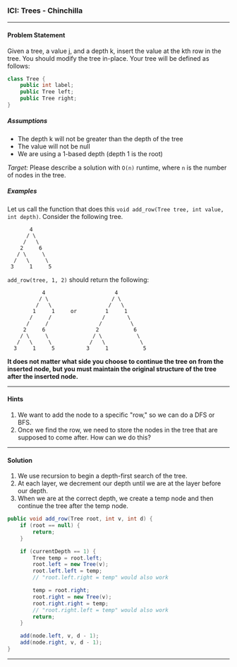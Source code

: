 ### ICI: Trees - Chinchilla
___
#### Problem Statement
Given a tree, a value j, and a depth k, insert the value at the kth row in the tree. You should modify the tree in-place. Your tree will be defined as follows:

```java
class Tree {
    public int label;
    public Tree left;
    public Tree right;
}
```

##### Assumptions
- The depth k will not be greater than the depth of the tree
- The value will not be null
- We are using a 1-based depth (depth 1 is the root)

*Target:* Please describe a solution with `O(n)` runtime, where `n` is the number of nodes in the tree.

##### Examples

Let us call the function that does this `void add_row(Tree tree, int value, int depth)`. Consider the following tree.

```
       4
      / \
     /   \
    2     6
   / \     \
  /   \     \
 3     1     5
```

`add_row(tree, 1, 2)` should return the following:

```
           4                      4
          / \                    / \
         /   \                  /   \
        1     1     or         1     1
       /     /                /       \
      /     /                /         \
     2     6                2           6
    / \     \              / \           \
   /   \     \            /   \           \
  3     1     5          3     1           5
```

**It does not matter what side you choose to continue the tree on from the inserted node, but you must maintain the original structure of the tree after the inserted node.**

____

#### Hints

1. We want to add the node to a specific "row," so we can do a DFS or BFS.
2. Once we find the row, we need to store the nodes in the tree that are supposed to come after. How can we do this?

___

#### Solution

1. We use recursion to begin a depth-first search of the tree.
2. At each layer, we decrement our depth until we are at the layer before our depth.
3. When we are at the correct depth, we create a temp node and then continue the tree after the temp node.

```java
public void add_row(Tree root, int v, int d) {
    if (root == null) {
        return;
    }

    if (currentDepth == 1) {
        Tree temp = root.left;
        root.left = new Tree(v);
        root.left.left = temp;
        // "root.left.right = temp" would also work

        temp = root.right;
        root.right = new Tree(v);
        root.right.right = temp;
        // "root.right.left = temp" would also work
        return;
    }

    add(node.left, v, d - 1);
    add(node.right, v, d - 1);
}

```

____